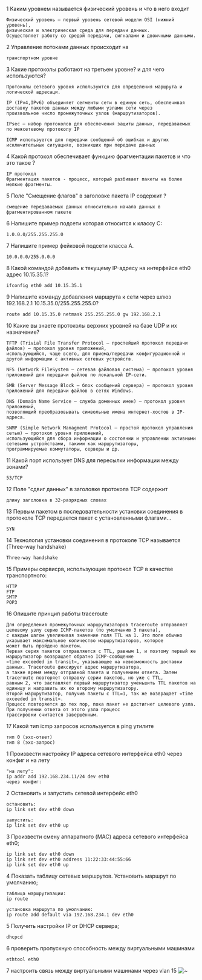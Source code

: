 1 Каким уровнем называется физический уровень и что в него входит
```
Физический уровень — первый уровень сетевой модели OSI (нижний уровень),
физическая и электрическая среда для передачи данных.
Осуществляет работу со средой передачи, сигналами и двоичными данными.
```
2 Управление потоками данных происходит на
```
транспортном уровне
```
3 Какие протоколы работают на третьем уровне?  и для чего используются?
```
Протоколы сетевого уровня используются для определения маршрута и логической адресаци.
	
IP (IPv4,IPv6) объединяет сегменты сети в единую сеть, обеспечивая доставку пакетов данных между любыми узлами сети через
произвольное число промежуточных узлов (маршрутизаторов).
	
IPsec — набор протоколов для обеспечения защиты данных, передаваемых по межсетевому протоколу IP
	
ICMP используется для передачи сообщений об ошибках и других исключительных ситуациях, возникших при передаче данных
```
4 Какой протокол обеспечивает функцию фрагментации пакетов и что это такое ?
```
IP протокол
Фрагментация пакетов - процесс, который разбивает пакеты на более мелкие фрагменты.
```
5 Поле "Смещение флагов" в заголовке пакета IP содержит ?
```
смещение передаваемых данных относительно начала данных в фрагментированном пакете
```
6 Напишите пример подсети которая относится к классу C:
```
1.0.0.0/255.255.255.0
```
7 Напишите пример фейковой подсети класса А.
```
10.0.0.0/255.0.0.0
```
8 Какой командой добавить к текущему IP-адресу на интерфейсе eth0 адрес 10.15.35.1?
```
ifconfig eth0 add 10.15.35.1
```
9 Напишите команду добавления маршрута к сети через шлюз 192.168.2.1 10.15.35.0/255.255.255.0?
```
route add 10.15.35.0 netmask 255.255.255.0 gw 192.168.2.1
```
10 Какие вы знаете протоколы верхних уровней на базе UDP и их назначение?
```
TFTP (Trivial File Transfer Protocol – простейший протокол передачи файлов) – протокол уровня приложений,
использующийся, чаще всего, для приема/передачи конфигурационной и другой информации с активных сетевых устройств.
	
NFS (Network FileSystem – сетевая файловая система) – протокол уровня приложений для передачи файлов по локальной IP-сети.
	
SMB (Server Message Block – блок сообщений сервера) – протокол уровня приложений для передачи файлов в сетях Windows.
	
DNS (Domain Name Service – служба доменных имен) – протокол уровня приложений,
позволяющий преобразовывать символьные имена интернет-хостов в IP-адреса.
	
SNMP (Simple Network Managment Protocol – простой протокол управления сетью) – протокол уровня приложений,
использующийся для сбора информации о состоянии и управлении активными сетевыми устройствами, такими как маршрутизаторы,
программируемые коммутаторы, серверы и др.
```
11 Какой порт использует DNS для пересылки информации между зонами?
```
53/TCP
```
12 Поле "сдвиг данных" в заголовке протокола TCP содержит
```
длину заголовка в 32-разрядных словах
```
13 Первым пакетом в последовательности установки соединения в протоколе TCP передается пакет с установленными флагами…
```
SYN
```
14 Технология установки соединения в протоколе TCP называется (Three-way handshake)
```
Three-way handshake
```
15 Примеры сервисрв, использующие протокол TCP в качестве транспортного:
```
HTTP
FTP
SMTP
POP3
```
16 Опишите принцип работы traceroute
```
Для определения промежуточных маршрутизаторов traceroute отправляет целевому узлу серию ICMP-пакетов (по умолчанию 3 пакета),
с каждым шагом увеличивая значение поля TTL на 1. Это поле обычно указывает максимальное количество маршрутизаторов, которое
может быть пройдено пакетом. 
Первая серия пакетов отправляется с TTL, равным 1, и поэтому первый же маршрутизатор возвращает обратно ICMP-сообщение
«time exceeded in transit», указывающее на невозможность доставки данных. Traceroute фиксирует адрес маршрутизатора,
а также время между отправкой пакета и получением ответа. Затем traceroute повторяет отправку серии пакетов, но уже с TTL,
равным 2, что заставляет первый маршрутизатор уменьшить TTL пакетов на единицу и направить их ко второму маршрутизатору.
Второй маршрутизатор, получив пакеты с TTL=1, так же возвращает «time exceeded in transit».
Процесс повторяется до тех пор, пока пакет не достигнет целевого узла. При получении ответа от этого узла процесс
трассировки считается завершённым.
```
17 Какой тип icmp запросов используется в ping утилите
```
тип 0 (эхо-ответ)
тип 8 (эхо-запрос)
```


1 Произвести настройку IP адреса сетевого интерфейса eth0 через конфиг и на лету
```
"на лету":
ip addr add 192.168.234.11/24 dev eth0
через конфиг:

```
2 Остановить и запустить сетевой интерфейс eth0
```
остановить:
ip link set dev eth0 down

запустить:
ip link set dev eth0 up
```
3 Произвести смену аппаратного (MAC) адреса сетевого интерфейса eth0;
```
ip link set dev eth0 down
ip link set dev eth0 address 11:22:33:44:55:66
ip link set dev eth0 up
```
4 Показать таблицу сетевых маршрутов. Установить маршрут по умолчанию;
```
таблица маршрутизации:
ip route

установка маршрута по умолчанию:
ip route add default via 192.168.234.1 dev eth0
```
5 Получить настройки IP от DHCP сервера;
```
dhcpcd
```
6 проверить пропускную способность между виртуальными машинами
```
ethtool eth0
```
7 настроить связь между виртуальными машинами через vlan 15
![~](~.PNG?raw=true)
